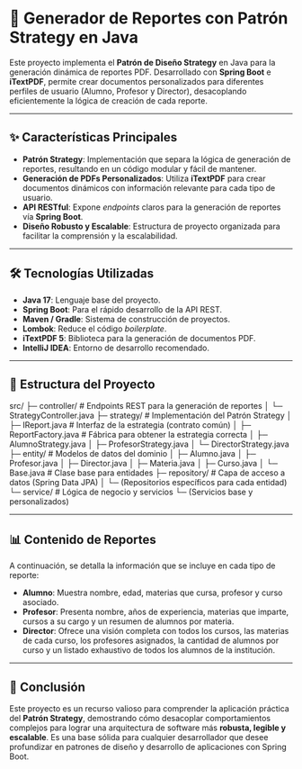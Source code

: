 # 🚀 Generador de Reportes con Patrón Strategy en Java

Este proyecto implementa el **Patrón de Diseño Strategy** en Java para la generación dinámica de reportes PDF. Desarrollado con **Spring Boot** e **iTextPDF**, permite crear documentos personalizados para diferentes perfiles de usuario (Alumno, Profesor y Director), desacoplando eficientemente la lógica de creación de cada reporte.

---

## ✨ Características Principales

* **Patrón Strategy**: Implementación que separa la lógica de generación de reportes, resultando en un código modular y fácil de mantener.
* **Generación de PDFs Personalizados**: Utiliza **iTextPDF** para crear documentos dinámicos con información relevante para cada tipo de usuario.
* **API RESTful**: Expone *endpoints* claros para la generación de reportes vía **Spring Boot**.
* **Diseño Robusto y Escalable**: Estructura de proyecto organizada para facilitar la comprensión y la escalabilidad.

---

## 🛠️ Tecnologías Utilizadas

* **Java 17**: Lenguaje base del proyecto.
* **Spring Boot**: Para el rápido desarrollo de la API REST.
* **Maven / Gradle**: Sistema de construcción de proyectos.
* **Lombok**: Reduce el código *boilerplate*.
* **iTextPDF 5**: Biblioteca para la generación de documentos PDF.
* **IntelliJ IDEA**: Entorno de desarrollo recomendado.

---

## 📁 Estructura del Proyecto

src/
├─ controller/          # Endpoints REST para la generación de reportes
│   └─ StrategyController.java
├─ strategy/            # Implementación del Patrón Strategy
│   ├─ IReport.java     # Interfaz de la estrategia (contrato común)
│   ├─ ReportFactory.java # Fábrica para obtener la estrategia correcta
│   ├─ AlumnoStrategy.java
│   ├─ ProfesorStrategy.java
│   └─ DirectorStrategy.java
├─ entity/              # Modelos de datos del dominio
│   ├─ Alumno.java
│   ├─ Profesor.java
│   ├─ Director.java
│   ├─ Materia.java
│   ├─ Curso.java
│   └─ Base.java        # Clase base para entidades
├─ repository/          # Capa de acceso a datos (Spring Data JPA)
│   └─ (Repositorios específicos para cada entidad)
└─ service/             # Lógica de negocio y servicios
└─ (Servicios base y personalizados)


---

## 📊 Contenido de Reportes

A continuación, se detalla la información que se incluye en cada tipo de reporte:

* **Alumno**: Muestra nombre, edad, materias que cursa, profesor y curso asociado.
* **Profesor**: Presenta nombre, años de experiencia, materias que imparte, cursos a su cargo y un resumen de alumnos por materia.
* **Director**: Ofrece una visión completa con todos los cursos, las materias de cada curso, los profesores asignados, la cantidad de alumnos por curso y un listado exhaustivo de todos los alumnos de la institución.

---

## 📌 Conclusión

Este proyecto es un recurso valioso para comprender la aplicación práctica del **Patrón Strategy**, demostrando cómo desacoplar comportamientos complejos para lograr una arquitectura de software más **robusta, legible y escalable**. Es una base sólida para cualquier desarrollador que desee profundizar en patrones de diseño y desarrollo de aplicaciones con Spring Boot.
